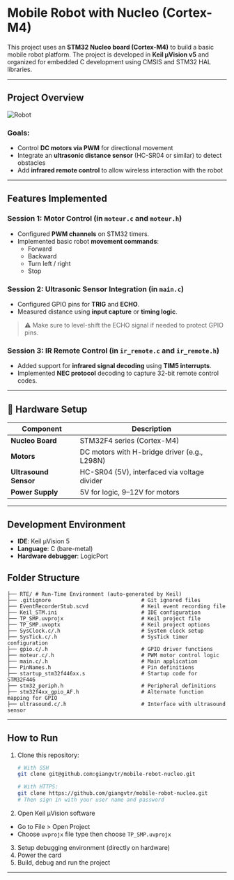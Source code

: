 # Mobile Robot with Nucleo (Cortex-M4)

This project uses an **STM32 Nucleo board (Cortex-M4)** to build a basic mobile robot platform. The project is developed in **Keil µVision v5** and organized for embedded C development using CMSIS and STM32 HAL libraries.

---

## Project Overview
![Robot](./robot.jpg "Robot Hardware")


### Goals:
- Control **DC motors via PWM** for directional movement
- Integrate an **ultrasonic distance sensor** (HC-SR04 or similar) to detect obstacles
- Add **infrared remote control** to allow wireless interaction with the robot

---

## Features Implemented

### Session 1: Motor Control (in `moteur.c` and `moteur.h`)
* Configured **PWM channels** on STM32 timers.
* Implemented basic robot **movement commands**:
  - Forward
  - Backward
  - Turn left / right
  - Stop

### Session 2: Ultrasonic Sensor Integration (in `main.c`)
* Configured GPIO pins for **TRIG** and **ECHO**.
* Measured distance using **input capture** or **timing logic**.
> ⚠️ Make sure to level-shift the ECHO signal if needed to protect GPIO pins.

### Session 3: IR Remote Control (in `ir_remote.c` and `ir_remote.h`)
* Added support for **infrared signal decoding** using **TIM5 interrupts**.
* Implemented **NEC protocol** decoding to capture 32-bit remote control codes.

---

## 🔌 Hardware Setup

| Component              | Description                          |
|------------------------|--------------------------------------|
| **Nucleo Board**       | STM32F4 series (Cortex-M4)           |
| **Motors**             | DC motors with H-bridge driver (e.g., L298N) |
| **Ultrasound Sensor**  | HC-SR04 (5V), interfaced via voltage divider |
| **Power Supply**       | 5V for logic, 9–12V for motors       |

---

## Development Environment
- **IDE**: Keil µVision 5
- **Language**: C (bare-metal)
- **Hardware debugger**: LogicPort

## Folder Structure
```plaintext
├── RTE/ # Run-Time Environment (auto-generated by Keil)
├── .gitignore                             # Git ignored files
├── EventRecorderStub.scvd                 # Keil event recording file
├── Keil_STM.ini                           # IDE configuration
├── TP_SMP.uvprojx                         # Keil project file
├── TP_SMP.uvoptx                          # Keil project options
├── SysClock.c/.h                          # System clock setup
├── SysTick.c/.h                           # SysTick timer configuration
├── gpio.c/.h                              # GPIO driver functions
├── moteur.c/.h                            # PWM motor control logic
├── main.c/.h                              # Main application
├── PinNames.h                             # Pin definitions
├── startup_stm32f446xx.s                  # Startup code for STM32F446
├── stm32_periph.h                         # Peripheral definitions
├── stm32f4xx_gpio_AF.h                    # Alternate function mapping for GPIO
├── ultrasound.c/.h                        # Interface with ultrasound sensor

```
---

## How to Run

1. Clone this repository:
   ```bash
   # With SSH
   git clone git@github.com:giangvtr/mobile-robot-nucleo.git

   # With HTTPS:
   git clone https://github.com/giangvtr/mobile-robot-nucleo.git
   # Then sign in with your user name and password
   ```
2. Open Keil µVision software
- Go to File > Open Project
- Choose `uvprojx` file type then choose `TP_SMP.uvprojx`

3. Setup debugging environment (directly on hardware)
4. Power the card
5. Build, debug and run the project

---


